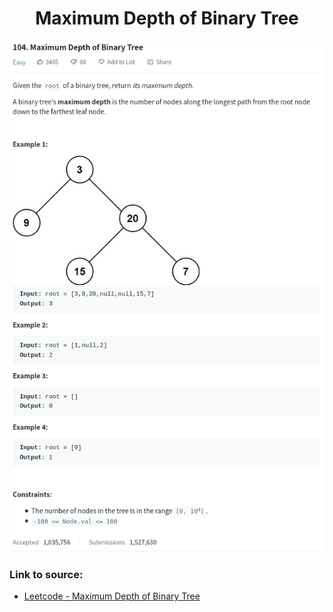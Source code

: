 <h1 align="center">Maximum Depth of Binary Tree</h1>

![alt text](https://raw.githubusercontent.com/matthew01lokiet/Github-repos-images/main/Algs/Tree/xF3Hoa5B_o.png?)

### Link to source: 
- <a href="https://leetcode.com/problems/maximum-depth-of-binary-tree/">Leetcode - Maximum Depth of Binary Tree</a>

